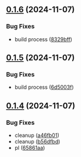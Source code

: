 ## [0.1.6](https://github.com/technovangelist/n8n-nodes-obsidian/compare/v0.1.5...v0.1.6) (2024-11-07)


### Bug Fixes

* build process ([8329bff](https://github.com/technovangelist/n8n-nodes-obsidian/commit/8329bffefbea489aa7913f7b23fc64657a83ec05))



## [0.1.5](https://github.com/technovangelist/n8n-nodes-obsidian/compare/v0.1.4...v0.1.5) (2024-11-07)


### Bug Fixes

* build process ([6d5003f](https://github.com/technovangelist/n8n-nodes-obsidian/commit/6d5003f335c2aa39e3a7da4fef31f9d059d5b615))



## [0.1.4](https://github.com/technovangelist/n8n-nodes-obsidian/compare/b56dfbd4c9ea8e1f0f1c8f71ee2e5018ab6837aa...v0.1.4) (2024-11-07)


### Bug Fixes

* cleanup ([a46fb01](https://github.com/technovangelist/n8n-nodes-obsidian/commit/a46fb01193b2d827fce26154cbe9aa940535ffc6))
* cleanup ([b56dfbd](https://github.com/technovangelist/n8n-nodes-obsidian/commit/b56dfbd4c9ea8e1f0f1c8f71ee2e5018ab6837aa))
* pl ([65861aa](https://github.com/technovangelist/n8n-nodes-obsidian/commit/65861aad66c5c2845b2125e97c16fbcc70adc550))



